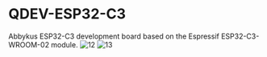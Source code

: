 # QDEV-ESP32-C3
Abbykus ESP32-C3 development board based on the Espressif ESP32-C3-WROOM-02 module.
![12](https://user-images.githubusercontent.com/99380815/155932099-7e78b986-2765-46ab-b758-796d7c9b5a9b.png)
![13](https://user-images.githubusercontent.com/99380815/155932134-15baceda-0c69-4368-abab-4b778d841c32.png)




